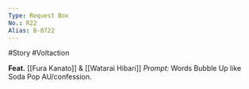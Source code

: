 ```yaml
---
Type: Request Box
No.: R22
Alias: B-0722
---
```

#Story #Voltaction 

**Feat.** [[Fura Kanato]] & [[Watarai Hibari]]
*Prompt:* Words Bubble Up like Soda Pop AU/confession.


